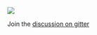 ![](https://alexproj.visualstudio.com/_apis/public/build/definitions/7455326a-b67c-421b-aabd-d763c6ae6114/5/badge)

Join the [discussion on gitter](https://gitter.im/ScriptChart)
